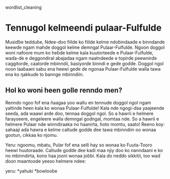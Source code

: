 wordlist_cleaning
# Tennugol kelmeendi pulaar-Fulfulde
Musiɗɓe tedduɓe,
Ndee-ɗoo fiilde ko fiilde kelme ndoɓindaaɗe e binndanɗe keewɗe ngam mahde doggol kelme ɗemngal Pulaar-Fulfulde. Ngoon doggol woni nafoore mum ko heɓde kelme kala kuutorteeɗe e Pulaar-Fulfulde, waɗa-ɗe e deggondiral abajadaa ngam naatndeede e topirɗe peewnirɗe caggitorɗe, caatorɗe mbinndii, basiyorɗe binndi e geɗe goɗɗe.
Doggol ngol noon laaɓaani sabu ena heewi geɗe ɗe ngonaa Pulaar-Fulfulde walla tawa ena ko ŋakkuɗe to bannge mbinndiin.

## Hol ko woni heen golle renndo men?
Renndo ngoo fof ena ñaagaa yoo wallu en tennude doggol ngol ngam yaltinde heen kala ko wonaa Pulaar-Fulfulde! Kala nde ngogi-ɗaa yaajeende seeɗa, aɗa waawi arde ɗoo, tennaa doggol ngol. So a hawrii e helmere farayseere, engeleere walla ɗemngal goɗngal, momtaa nde. So a hawrii e helmere Pulaar nde winndiraaka no haanirta, hoto momtu, saato! Reeno koy: sahaaji aɗa hawra e kelme caltuɗe goɗɗe ɗee tawa mbinndiin oo wonaa gootun, cikkaa ko njomu.

 Yeru: ngoomu, mbatu, Pular fof ena selli hay so wonaa ko Fuuta-Tooro heewi huutoraade.
Caltuɗe goɗɗe ɗee kadi maa njiy ɗoo ko nanndaani e ko no mbinndirta, kono haa jooni wonaa joɓɓi. Kala ɗo neɗɗo sikkitii, too waɗ ɗoon maantoode yeeso helmere ndee:

 yeru: *yahuki
      *bowlooɓe
 
